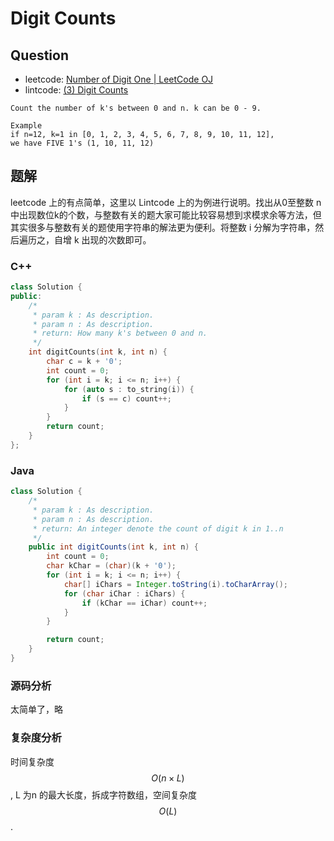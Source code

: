 # Digit Counts

## Question

* leetcode: [Number of Digit One \| LeetCode OJ](https://leetcode.com/problems/number-of-digit-one/)
* lintcode: [\(3\) Digit Counts](http://www.lintcode.com/en/problem/digit-counts/)

```text
Count the number of k's between 0 and n. k can be 0 - 9.

Example
if n=12, k=1 in [0, 1, 2, 3, 4, 5, 6, 7, 8, 9, 10, 11, 12],
we have FIVE 1's (1, 10, 11, 12)
```

## 题解

leetcode 上的有点简单，这里以 Lintcode 上的为例进行说明。找出从0至整数 n 中出现数位k的个数，与整数有关的题大家可能比较容易想到求模求余等方法，但其实很多与整数有关的题使用字符串的解法更为便利。将整数 i 分解为字符串，然后遍历之，自增 k 出现的次数即可。

### C++

```cpp
class Solution {
public:
    /*
     * param k : As description.
     * param n : As description.
     * return: How many k's between 0 and n.
     */
    int digitCounts(int k, int n) {
        char c = k + '0';
        int count = 0;
        for (int i = k; i <= n; i++) {
            for (auto s : to_string(i)) {
                if (s == c) count++;
            }
        }
        return count;
    }
};
```

### Java

```java
class Solution {
    /*
     * param k : As description.
     * param n : As description.
     * return: An integer denote the count of digit k in 1..n
     */
    public int digitCounts(int k, int n) {
        int count = 0;
        char kChar = (char)(k + '0');
        for (int i = k; i <= n; i++) {
            char[] iChars = Integer.toString(i).toCharArray();
            for (char iChar : iChars) {
                if (kChar == iChar) count++;
            }
        }

        return count;
    }
}
```

### 源码分析

太简单了，略

### 复杂度分析

时间复杂度 $$O(n \times L)$$, L 为n 的最大长度，拆成字符数组，空间复杂度 $$O(L)$$.

